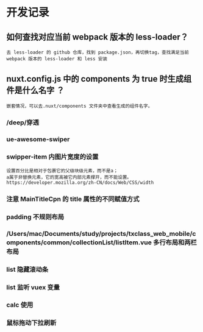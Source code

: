 # 开发记录

## 如何查找对应当前 webpack 版本的 less-loader？

```
去 less-loader 的 github 仓库，找到 package.json，再切换tag，查找满足当前 webpack 版本的 less-loader 和 less 安装
```

## nuxt.config.js 中的 components 为 true 时生成组件是什么名字 ？

```
嵌套情况，可以去.nuxt/components 文件夹中查看生成的组件名字。
```

### /deep/穿透

### ue-awesome-swiper

### swipper-item 内图片宽度的设置

```
设置百分比是相对于包裹它的父级块级元素，而不是a；
a属于非替换元素，它的宽高被它内部元素撑开，而不能设置。
https://developer.mozilla.org/zh-CN/docs/Web/CSS/width
```

### 注意 MainTitleCpn 的 title 属性的不同赋值方式

### padding 不规则布局

### /Users/mac/Documents/study/projects/txclass_web_mobile/components/common/collectionList/listItem.vue 多行布局和两栏布局

### list 隐藏滚动条

### list 监听 vuex 变量

### calc 使用

### 鼠标拖动下拉刷新
